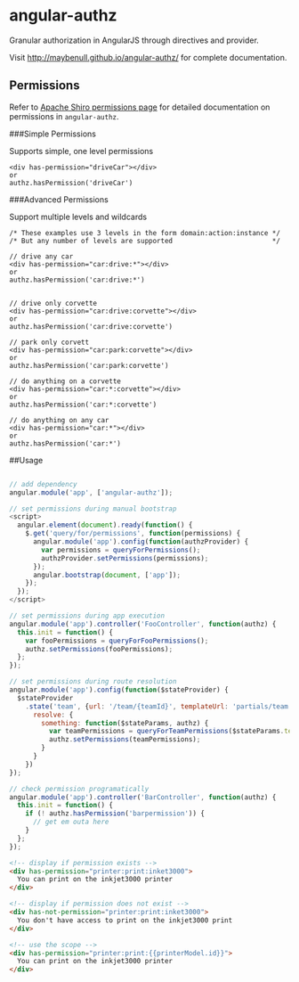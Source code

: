 # angular-authz

Granular authorization in AngularJS through directives and provider.  

Visit http://maybenull.github.io/angular-authz/ for complete documentation.

## Permissions

Refer to [Apache Shiro permissions page](https://shiro.apache.org/permissions.html) for detailed documentation on permissions in `angular-authz`.

###Simple Permissions

Supports simple, one level permissions

```
<div has-permission="driveCar"></div>
or
authz.hasPermission('driveCar')
```

###Advanced Permissions

Support multiple levels and wildcards

```
/* These examples use 3 levels in the form domain:action:instance */
/* But any number of levels are supported                         */

// drive any car
<div has-permission="car:drive:*"></div>
or
authz.hasPermission('car:drive:*')


// drive only corvette
<div has-permission="car:drive:corvette"></div>
or
authz.hasPermission('car:drive:corvette')

// park only corvett
<div has-permission="car:park:corvette"></div>
or
authz.hasPermission('car:park:corvette')

// do anything on a corvette
<div has-permission="car:*:corvette"></div>
or
authz.hasPermission('car:*:corvette')

// do anything on any car
<div has-permission="car:*"></div>
or
authz.hasPermission('car:*')

```


##Usage

```javascript

// add dependency
angular.module('app', ['angular-authz']);

// set permissions during manual bootstrap
<script>
  angular.element(document).ready(function() {
    $.get('query/for/permissions', function(permissions) {
      angular.module('app').config(function(authzProvider) {
        var permissions = queryForPermissions();
        authzProvider.setPermissions(permissions);
      });
      angular.bootstrap(document, ['app']);
    });
  });
</script>

// set permissions during app execution
angular.module('app').controller('FooController', function(authz) {
  this.init = function() {
    var fooPermissions = queryForFooPermissions(); 
    authz.setPermissions(fooPermissions);
  };
});

// set permissions during route resolution
angular.module('app').config(function($stateProvider) {
  $stateProvider
    .state('team', {url: '/team/{teamId}', templateUrl: 'partials/team.html',
      resolve: {
        something: function($stateParams, authz) {
          var teamPermissions = queryForTeamPermissions($stateParams.teamId); 
          authz.setPermissions(teamPermissions);
        }
      }
    })
});

// check permission programatically
angular.module('app').controller('BarController', function(authz) {
  this.init = function() {
    if (! authz.hasPermission('barpermission')) {
      // get em outa here
    }
  };
});

```
```html
<!-- display if permission exists -->
<div has-permission="printer:print:inket3000">
  You can print on the inkjet3000 printer
</div>

<!-- display if permission does not exist -->
<div has-not-permission="printer:print:inket3000">
  You don't have access to print on the inkjet3000 print
</div>

<!-- use the scope -->
<div has-permission="printer:print:{{printerModel.id}}">
  You can print on the inkjet3000 printer
</div>
```
